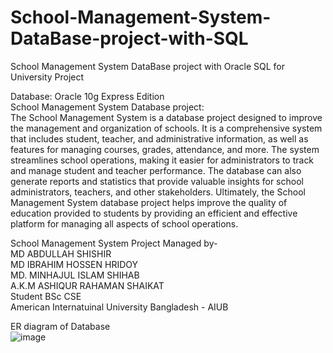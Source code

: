 # School-Management-System-DataBase-project-with-SQL
School Management System DataBase project with Oracle SQL for University Project <br>

Database: Oracle 10g Express Edition <br>
School Management System Database project:<br>
The School Management System is a database project designed to improve the management and organization of schools. It is a comprehensive system that includes student, teacher, and administrative information, as well as features for managing courses, grades, attendance, and more. The system streamlines school operations, making it easier for administrators to track and manage student and teacher performance. The database can also generate reports and statistics that provide valuable insights for school administrators, teachers, and other stakeholders. Ultimately, the School Management System database project helps improve the quality of education provided to students by providing an efficient and effective platform for managing all aspects of school operations.<br>

School Management System Project Managed by- </br> 
MD ABDULLAH SHISHIR</br> 
MD IBRAHIM HOSSEN HRIDOY</br> 
MD. MINHAJUL ISLAM SHIHAB</br> 
A.K.M ASHIQUR RAHAMAN SHAIKAT <br>
Student BSc CSE <br>
American Internatuinal University Bangladesh - AIUB <br>

ER diagram of Database <br>
![image](https://github.com/shishir786/School-Management-System-DataBase-project-with-SQL/assets/112066110/383d5e14-30c9-4e86-8495-b562dc700a3a)

